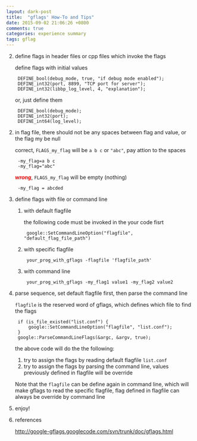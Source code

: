 ```yaml
---
layout: dark-post
title:  "gflags' How-To and Tips"
date: 2015-09-02 21:06:26 +0800
comments: true
categories: experience summary
tags: gflag
---
```


2. define flags in header files or cpp files which invoke the flags

	define flags with initial values

		DEFINE_bool(debug_mode, true, "if debug mode enabled");
		DEFINE_int32(port, 8899, "TCP port for server");
		DEFINE_int32(libbp_log_level, 4, "explanation");


	or, just define them

		DEFINE_bool(debug_mode);
		DEFINE_int32(port);
		DEFINE_int64(log_level);

<!-- more -->

2. in flag file, there should not be any spaces between flag and value, or the
	flag my be null

	correct, `FLAGS_my_flag` will be `a b c` or `"abc"`, pay attion to the spaces

		-my_flag=a b c
		-my_flag="abc"

	<font color=#ff0000>***wrong***</font>, `FLAGS_my_flag` will be empty (nothing)

		-my_flag = abcded

2. define flags with file or command line
	1. with default flagfile

		the following code must be invoked in the your code fisrt

			google::SetCommandLineOption("flagfile", "default_flag_file_path")

	2. with specific flagfile

			your_prog_with_gflags -flagfile 'flagfile_path'

	2. with command line

			your_prog_with_gflags -my_flag1 value1 -my_flag2 value2

2. parse sequence, set default flagfile first, then parse the command line

	`flagfile` is the reserved word of gflags, which defines which file to find
	the flags

		if (is_file_existed("list.conf") {
		    google::SetCommandLineOption("flagfile", "list.conf");
		}
		google::ParseCommandLineFlags(&argc, &argv, true);
	
	the above code will do the the following:
	1. try to assign the flags by reading default flagfile `list.conf`
	2. try to assign the flags by parsing the command line, values previously defined in flagfile will be
		 override

	Note that the `flagfile` can be define again in command line, which will make
	gflags to read the specific flagfile, flag defined in flagfile can always be
	override by command line

2. enjoy!

2. references

	<http://google-gflags.googlecode.com/svn/trunk/doc/gflags.html>
